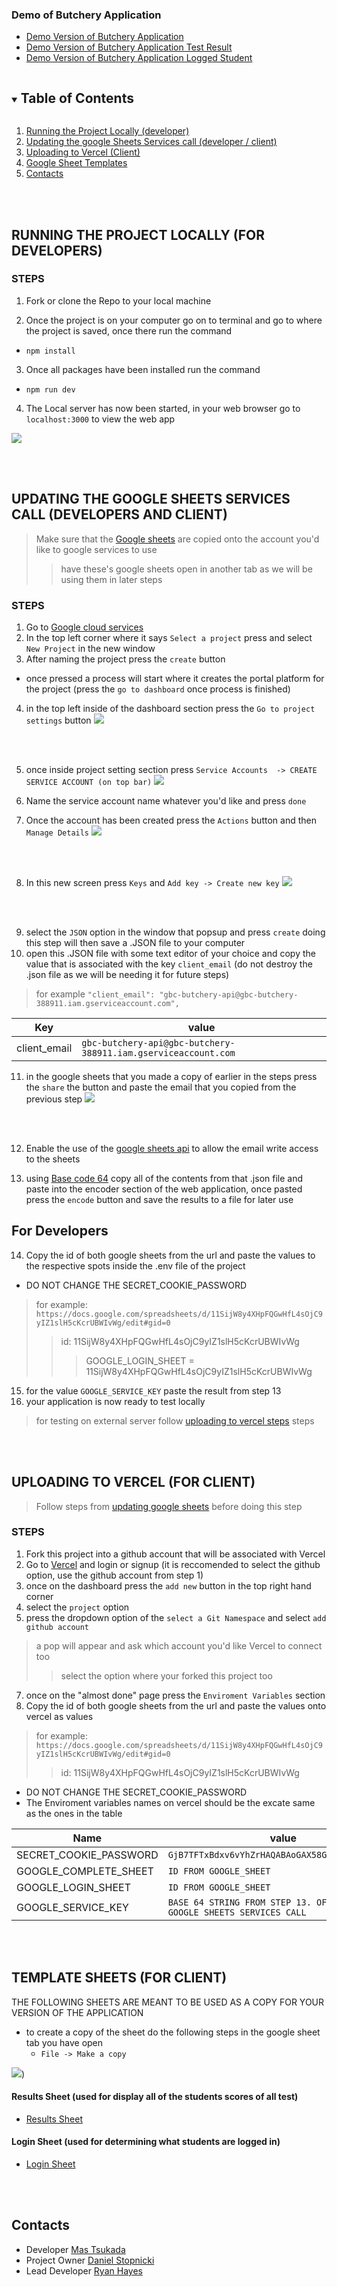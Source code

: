 ### Demo of Butchery Application
  * [Demo Version of Butchery Application](https://butchery-fundamentals-ten.vercel.app/login)
  * [Demo Version of Butchery Application Test Result](https://docs.google.com/spreadsheets/d/17TPE1iDT_ASpzPHlDZ5sVWl3Q_vxVy84XMrCmKsPmoA/edit#gid=0)
  * [Demo Version of Butchery Application Logged Student](https://docs.google.com/spreadsheets/d/1uYhV9elhcLfTFvTbWxSC0anw59oAuD_xVYGFRzWWKqM/edit#gid=0)

<details open="open">
  <summary><h2 style="display: inline-block">Table of Contents</h2></summary>
  <ol>
    <li> <a href="#running-the-project-locally-for-developers">Running the Project Locally (developer)</a></li>
    <li><a href="#updating-the-google-sheets-services-call-developers-and-client">Updating the google Sheets Services call (developer / client)</a></li>
    <li><a href="#uploading-to-vercel-for-client">Uploading to Vercel (Client)</a></li>
    <li><a href="#template-sheets-for-client">Google Sheet Templates</a></li>
     <li><a href="#contacts">Contacts</a></li>
   
  </ol>
</details>
<br/>
<br/>

## RUNNING THE PROJECT LOCALLY (FOR DEVELOPERS)

### STEPS ###
  1. Fork or clone the Repo to your local machine
  
  2. Once the project is on your computer go on to terminal and go to where the project is saved, once there run the command
  * ```npm install```    
  
  3. Once all packages have been installed run the command
  * ```npm run dev```
  
  4. The Local server has now been started, in your web browser go to ```localhost:3000``` to view the web app
  
  ![](https://github.com/DDSkunkworks/ButcheryFundamentals/blob/main/readmeassets/openterminal.gif)

<br/>
<br/>


## UPDATING THE GOOGLE SHEETS SERVICES CALL (DEVELOPERS AND CLIENT)
> Make sure that the [Google sheets](#template-sheets-for-client) are copied onto the account you'd like to google services to use
> > have these's google sheets open in another tab as we will be using them in later steps

### STEPS ###
1. Go to [Google cloud services](https://console.cloud.google.com)
2. In the top left corner where it says ```Select a project``` press and select  ```New Project``` in the new window
3. After naming the project press the ```create``` button
 * once pressed a process will start where it creates the portal platform for the project (press the ```go to dashboard``` once process is finished)
4. in the top left inside of the dashboard section press the ```Go to project settings``` button
![](https://github.com/DDSkunkworks/ButcheryFundamentals/blob/main/readmeassets/goToProjectSettings.png)
 
<br/>
<br/>

5. once inside project setting section press ```Service Accounts  -> CREATE SERVICE ACCOUNT (on top bar)``` 
![](https://github.com/DDSkunkworks/ButcheryFundamentals/blob/main/readmeassets/serviceAccount.png)

6. Name the service account name whatever you'd like and press ```done```
7. Once the account has been created press the ```Actions``` button and then ```Manage Details```
![](https://github.com/DDSkunkworks/ButcheryFundamentals/blob/main/readmeassets/manageDetails.png)

<br/>
<br/>

8. In this new screen press ```Keys``` and ```Add key -> Create new key``` 
![](https://github.com/DDSkunkworks/ButcheryFundamentals/blob/main/readmeassets/keys.png)

<br/>
<br/>

9. select the ```JSON``` option in the window that popsup and press ```create``` doing this step will then save a .JSON file to your computer
10. open this .JSON file with some text editor of your choice and copy the value that is associated with the key ```client_email``` (do not destroy the .json file as we will be needing it for future steps)
> for example `"client_email": "gbc-butchery-api@gbc-butchery-388911.iam.gserviceaccount.com",`

| Key        | value           |
| ------------- |-------------  |
| client_email     | `gbc-butchery-api@gbc-butchery-388911.iam.gserviceaccount.com` |

11. in the google sheets that you made a copy of earlier in the steps press the ```share``` the button and paste the email that you copied from the previous step
![](https://github.com/DDSkunkworks/ButcheryFundamentals/blob/main/readmeassets/sharegmail.gif)

<br/>
<br/>

12. Enable the use of the [google sheets api](https://console.developers.google.com/apis/library/sheets.googleapis.com ) to allow the email write access to the sheets 

13. using [Base code 64](https://www.base64encode.org/) copy all of the contents from that .json file and paste into the encoder section of the web application, once pasted press the ```encode``` button and save the results to  a file for later use

For Developers 
---
14. Copy the id of both google sheets from the url and paste the values to the respective spots inside the .env file of the project 
* DO NOT CHANGE THE SECRET_COOKIE_PASSWORD
> for example: `https://docs.google.com/spreadsheets/d/11SijW8y4XHpFQGwHfL4sOjC9yIZ1slH5cKcrUBWIvWg/edit#gid=0`
>> id: 11SijW8y4XHpFQGwHfL4sOjC9yIZ1slH5cKcrUBWIvWg
>>> GOOGLE_LOGIN_SHEET = 11SijW8y4XHpFQGwHfL4sOjC9yIZ1slH5cKcrUBWIvWg
15. for the value ```GOOGLE_SERVICE_KEY``` paste the result from step 13
16. your application is now ready to test locally
> for testing on external server follow [uploading to vercel steps](#uploading-to-vercel-for-client) steps

<br/>
<br/>

## UPLOADING TO VERCEL (FOR CLIENT)

> Follow steps from [updating google sheets](#updating-the-google-sheets-services-call-developers-and-client) before doing this step

### STEPS ###
1. Fork this project into a github account that will be associated with Vercel
3. Go to [Vercel](https://vercel.com/) and login or signup (it is reccomended to select the github option, use the github account from step 1)
4. once on the dashboard press the ``add new`` button in the top right hand corner
5. select the ``project`` option
6. press the dropdown option of the ``select a Git Namespace`` and select ``add github account``
>a pop will appear and ask  which account you'd like Vercel to connect too
>>select the option where your forked this project too
7. once on the "almost done" page press the ``Enviroment Variables`` section
8. Copy the id of both google sheets from the url and paste the values onto vercel as values
> for example: `https://docs.google.com/spreadsheets/d/11SijW8y4XHpFQGwHfL4sOjC9yIZ1slH5cKcrUBWIvWg/edit#gid=0`
>> id: 11SijW8y4XHpFQGwHfL4sOjC9yIZ1slH5cKcrUBWIvWg

* DO NOT CHANGE THE SECRET_COOKIE_PASSWORD
* The Enviroment variables names on vercel should be the excate same as the ones in the table 


| Name        | value           |
| ------------- |-------------  |
| SECRET_COOKIE_PASSWORD     | `GjB7TFTxBdxv6vYhZrHAQABAoGAX58GJHTSpfmr0ubZ6m` |
| GOOGLE_COMPLETE_SHEET     | `ID FROM GOOGLE_SHEET` |
| GOOGLE_LOGIN_SHEET     | `ID FROM GOOGLE_SHEET` |
| GOOGLE_SERVICE_KEY     | `BASE 64 STRING FROM STEP 13. OF UPDATING THE GOOGLE SHEETS SERVICES CALL` |
<br/>
<br/>

## TEMPLATE SHEETS (FOR CLIENT)

THE FOLLOWING SHEETS ARE MEANT TO BE USED AS A COPY FOR YOUR VERSION OF THE APPLICATION 
  * to create a copy of the sheet do the following steps in the google sheet tab you have open
    * ```File -> Make a copy```

![](https://github.com/DDSkunkworks/ButcheryFundamentals/blob/main/readmeassets/copysheet.png))

#### Results Sheet  (used for display all of the students scores of all test) #### 
* [Results Sheet](https://docs.google.com/spreadsheets/d/1BEvpO5J6H6vDXG1E_EH8fYfJsqAMZVVJRsSHdE3Mp1o/edit?usp=sharing )

#### Login Sheet  (used for determining what students are logged in) #### 
* [Login Sheet](https://docs.google.com/spreadsheets/d/1Z3auRSpUXhxeQx_6a73uSzzrAHZtTTaTV6ou9S8HRFQ/edit#gid=0)

<br/>
<br/>

## Contacts
* Developer [Mas Tsukada](mailto:tsukada.m@hotmail.com)
* Project Owner [Daniel Stopnicki](mailto:dan@ddskunkworks.com)
* Lead Developer [Ryan Hayes](mailto:hayes.ryan83@gmail.com)
